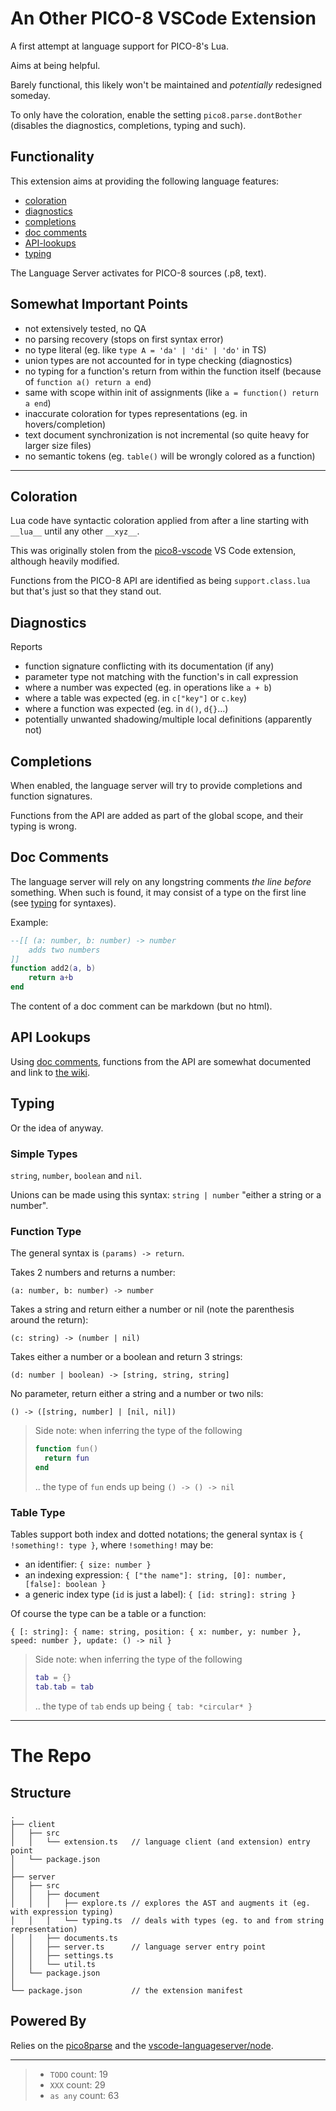 # An Other PICO-8 VSCode Extension

A first attempt at language support for PICO-8's Lua.

Aims at being helpful.

Barely functional, this likely won't be maintained and _potentially_ redesigned someday.

To only have the coloration, enable the setting `pico8.parse.dontBother` (disables the diagnostics, completions, typing and such).

## Functionality

This extension aims at providing the following language features:

 - [coloration](#coloration)
 - [diagnostics](#diagnostics)
 - [completions](#completions)
 - [doc comments](#doc-comments)
 - [API-lookups](#api-lookups)
 - [typing](#typing)

The Language Server activates for PICO-8 sources (.p8, text).


## Somewhat Important Points

 - not extensively tested, no QA
 - no parsing recovery (stops on first syntax error)
 - no type literal (eg. like `type A = 'da' | 'di' | 'do'` in TS)
 - union types are not accounted for in type checking (diagnostics)
 - no typing for a function's return from within the function itself (because of `function a() return a end`)
 - same with scope within init of assignments (like `a = function() return a end`)
 - inaccurate coloration for types representations (eg. in hovers/completion)
 - text document synchronization is not incremental (so quite heavy for larger size files)
 - no semantic tokens (eg. `table()` will be wrongly colored as a function)

---

## Coloration

Lua code have syntactic coloration applied from after a line starting with `__lua__` until any other `__xyz__`.

This was originally stolen from the [pico8-vscode](https://github.com/joho/pico8-vscode) VS Code extension, although heavily modified.

Functions from the PICO-8 API are identified as being `support.class.lua` but that's just so that they stand out.

## Diagnostics

Reports
 - function signature conflicting with its documentation (if any)
 - parameter type not matching with the function's in call expression
 - where a number was expected (eg. in operations like `a + b`)
 - where a table was expected (eg. in `c["key"]` or `c.key`)
 - where a function was expected (eg. in `d()`, `d{}`...)
 - potentially unwanted shadowing/multiple local definitions (apparently not)

## Completions

When enabled, the language server will try to provide completions and function signatures.

Functions from the API are added as part of the global scope, and their typing is wrong.

## Doc Comments

The language server will rely on any longstring comments _the line before_ something. When such is found, it may consist of a type on the first line (see [typing](#typing) for syntaxes).

Example:
```lua
--[[ (a: number, b: number) -> number
	adds two numbers
]]
function add2(a, b)
	return a+b
end
```

The content of a doc comment can be markdown (but no html).

## API Lookups

Using [doc comments](#doc-comments), functions from the API are somewhat documented and link to [the wiki](https://pico-8.fandom.com).

## Typing

Or the idea of anyway.

### Simple Types

`string`, `number`, `boolean` and `nil`.

Unions can be made using this syntax: `string | number` "either a string or a number".

### Function Type

The general syntax is `(params) -> return`.

Takes 2 numbers and returns a number:

`(a: number, b: number) -> number`

Takes a string and return either a number or nil (note the parenthesis around the return):

`(c: string) -> (number | nil)`

Takes either a number or a boolean and return 3 strings:

`(d: number | boolean) -> [string, string, string]`

No parameter, return either a string and a number or two nils:

`() -> ([string, number] | [nil, nil])`

> Side note: when inferring the type of the following
> ```lua
> function fun()
> 	return fun
> end
> ```
> .. the type of `fun` ends up being `() -> () -> nil`

### Table Type

Tables support both index and dotted notations; the general syntax is `{ !something!: type }`, where `!something!` may be:
 - an identifier: `{ size: number }`
 - an indexing expression: `{ ["the name"]: string, [0]: number, [false]: boolean }`
 - a generic index type (`id` is just a label): `{ [id: string]: string }`

Of course the type can be a table or a function:

`{ [: string]: { name: string, position: { x: number, y: number }, speed: number }, update: () -> nil }`

> Side note: when inferring the type of the following
> ```lua
> tab = {}
> tab.tab = tab
> ```
> .. the type of `tab` ends up being `{ tab: *circular* }`

---

# The Repo

## Structure

```
.
├── client
│   ├── src
│   │   └── extension.ts   // language client (and extension) entry point
│   └── package.json
│
├── server
│   ├── src
│   │   ├── document
│   │   │   ├── explore.ts // explores the AST and augments it (eg. with expression typing)
│   │   │   └── typing.ts  // deals with types (eg. to and from string representation)
│   │   ├── documents.ts
│   │   ├── server.ts      // language server entry point
│   │   ├── settings.ts
│   │   └── util.ts
│   └── package.json
│
└── package.json           // the extension manifest
```

## Powered By

Relies on the [pico8parse](https://github.com/PictElm/pico8parse) and the [vscode-languageserver/node](https://github.com/Microsoft/vscode-languageserver-node).

---

> * `TODO` count: 19
> * `XXX` count: 29
> * `as any` count: 63
